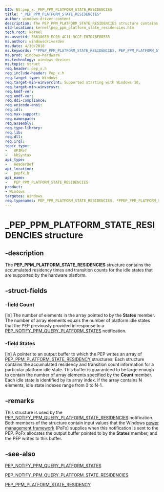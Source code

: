 ```yaml
---
UID: NS:pep_x._PEP_PPM_PLATFORM_STATE_RESIDENCIES
title: "_PEP_PPM_PLATFORM_STATE_RESIDENCIES"
author: windows-driver-content
description: The PEP_PPM_PLATFORM_STATE_RESIDENCIES structure contains the accumulated residency times and transition counts for the idle states that are supported by the hardware platform.
old-location: kernel\pep_ppm_platform_state_residencies.htm
tech.root: kernel
ms.assetid: 5B6186EB-EC08-4C11-9CCF-E07D78FBD535
ms.author: windowsdriverdev
ms.date: 4/30/2018
ms.keywords: "*PPEP_PPM_PLATFORM_STATE_RESIDENCIES, PEP_PPM_PLATFORM_STATE_RESIDENCIES, PEP_PPM_PLATFORM_STATE_RESIDENCIES structure [Kernel-Mode Driver Architecture], PPEP_PPM_PLATFORM_STATE_RESIDENCIES, PPEP_PPM_PLATFORM_STATE_RESIDENCIES structure pointer [Kernel-Mode Driver Architecture], _PEP_PPM_PLATFORM_STATE_RESIDENCIES, kernel.pep_ppm_platform_state_residencies, pepfx/PEP_PPM_PLATFORM_STATE_RESIDENCIES, pepfx/PPEP_PPM_PLATFORM_STATE_RESIDENCIES"
ms.prod: windows-hardware
ms.technology: windows-devices
ms.topic: struct
req.header: pep_x.h
req.include-header: Pep_x.h
req.target-type: Windows
req.target-min-winverclnt: Supported starting with Windows 10.
req.target-min-winversvr: 
req.kmdf-ver: 
req.umdf-ver: 
req.ddi-compliance: 
req.unicode-ansi: 
req.idl: 
req.max-support: 
req.namespace: 
req.assembly: 
req.type-library: 
req.lib: 
req.dll: 
req.irql: 
topic_type:
-	APIRef
-	kbSyntax
api_type:
-	HeaderDef
api_location:
-	pepfx.h
api_name:
-	PEP_PPM_PLATFORM_STATE_RESIDENCIES
product:
- Windows
targetos: Windows
req.typenames: PEP_PPM_PLATFORM_STATE_RESIDENCIES, *PPEP_PPM_PLATFORM_STATE_RESIDENCIES
---
```


# _PEP_PPM_PLATFORM_STATE_RESIDENCIES structure


## -description


The <b>PEP_PPM_PLATFORM_STATE_RESIDENCIES</b> structure contains the accumulated residency times and transition counts for the idle states that are supported by the hardware platform.


## -struct-fields




### -field Count

[in] The number of elements in the array pointed to by the <b>States</b> member. The number of array elements equals the number of platform idle states that the PEP previously provided in response to a <a href="https://msdn.microsoft.com/library/windows/hardware/mt186827">PEP_NOTIFY_PPM_QUERY_PLATFORM_STATES</a> notification.


### -field States

[in] A pointer to an output buffer to which the PEP writes an array of <a href="https://msdn.microsoft.com/library/windows/hardware/mt186818">PEP_PPM_PLATFORM_STATE_RESIDENCY</a> structures. Each structure contains the accumulated residency and transition count information for a particular platform idle state. This buffer is guaranteed to be large enough to contain the number of array elements specified by the <b>Count</b> member. Each idle state is identified by its array index. If the array contains N elements, idle state indexes range from 0 to N-1.


## -remarks



This structure is used by the <a href="https://msdn.microsoft.com/library/windows/hardware/mt186817">PEP_NOTIFY_PPM_QUERY_PLATFORM_STATE_RESIDENCIES</a> notification. Both members of the structure contain input values that the Windows <a href="https://msdn.microsoft.com/B08F8ABF-FD43-434C-A345-337FBB799D9B">power management framework</a> (PoFx) supplies when this notification is sent to the PEP. PoFx allocates the output buffer pointed to by the <b>States</b> member, and the PEP writes to this buffer.




## -see-also




<a href="https://msdn.microsoft.com/library/windows/hardware/mt186827">PEP_NOTIFY_PPM_QUERY_PLATFORM_STATES</a>



<a href="https://msdn.microsoft.com/library/windows/hardware/mt186817">PEP_NOTIFY_PPM_QUERY_PLATFORM_STATE_RESIDENCIES</a>



<a href="https://msdn.microsoft.com/library/windows/hardware/mt186818">PEP_PPM_PLATFORM_STATE_RESIDENCY</a>
 

 

